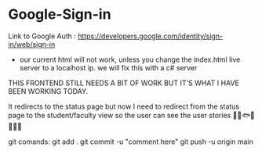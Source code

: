 # Google-Sign-in
 Link to Google Auth : https://developers.google.com/identity/sign-in/web/sign-in 

 - our current html will not work, unless you change the index.html live server to a localhost ip. we will fix this with a c# server


THIS FRONTEND STILL NEEDS A BIT OF WORK BUT IT'S WHAT I HAVE BEEN WORKING TODAY.

It redirects to the status page but now I need to redirect from the status page to the student/faculty view so the user can see the user stories
🐻🦊🐟🐣🐻‍❄️🐹

git comands:
    git add .
    git commit -u "comment here"
    git push -u origin main

    
